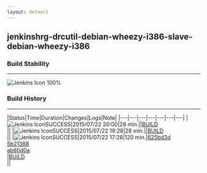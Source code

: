 ```yaml
---
layout: default
---
```

## jenkinshrg-drcutil-debian-wheezy-i386-slave-debian-wheezy-i386
### Build Stability
___
![Jenkins Icon](http://jenkinshrg.github.io/images/48x48/health-80plus.png)
100%
  
### Build History
___
|Status|Time|Duration|Changes|Logs|Note|
|---|---|---|---|---|---|---|
|![Jenkins Icon](http://jenkinshrg.github.io/images/24x24/blue.png)SUCCESS|2015/07/22 20:00|28 min.||[BUILD](https://drive.google.com/file/d/0B54sHwaxmuM4RW5sb0FpdFZ3ME0/view?usp=drivesdk)<br>||
|![Jenkins Icon](http://jenkinshrg.github.io/images/24x24/blue.png)SUCCESS|2015/07/22 19:28|28 min.||[BUILD](https://drive.google.com/file/d/0B54sHwaxmuM4OWRfZ1dZZkVtb3M/view?usp=drivesdk)<br>||
|![Jenkins Icon](http://jenkinshrg.github.io/images/24x24/blue.png)SUCCESS|2015/07/22 17:28|120 min.|[625bd3d](https://github.com/jrl-umi3218/hmc2/commit/625bd3d1077e2686b66e029b31dbc4500bb1a6d7)<br>[5b21388](https://github.com/jrl-umi3218/hrp2-drc/commit/5b213889e788de7f5fd4d4175bbab46e837c024b)<br>[ab60d0a](https://github.com/jrl-umi3218/hrp2-drc/commit/ab60d0a58c1cc418d0cef58bdda0f72bfc320441)<br>|[BUILD](https://drive.google.com/file/d/0B54sHwaxmuM4Qml4bjN5LVJqREE/view?usp=drivesdk)<br>||
